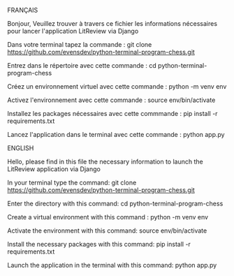 FRANÇAIS


Bonjour, Veuillez trouver à travers ce fichier les informations nécessaires pour lancer l'application LitReview via Django

Dans votre terminal tapez la commande : git clone https://github.com/evensdev/python-terminal-program-chess.git

Entrez dans le répertoire avec cette commande : cd python-terminal-program-chess

Créez un environnement virtuel avec cette commande : python -m venv env

Activez l'environnement avec cette commande : source env/bin/activate

Installez les packages nécessaires avec cette commmande : pip install -r requirements.txt

Lancez l'application dans le terminal avec cette commande : python app.py



ENGLISH



Hello, please find in this file the necessary information to launch the LitReview application via Django

In your terminal type the command: git clone https://github.com/evensdev/python-terminal-program-chess.git

Enter the directory with this command: cd python-terminal-program-chess

Create a virtual environment with this command : python -m venv env

Activate the environment with this command: source env/bin/activate

Install the necessary packages with this command: pip install -r requirements.txt

Launch the application in the terminal with this command: python app.py

